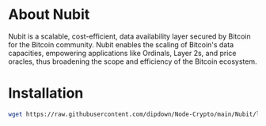 # About Nubit
Nubit is a scalable, cost-efficient, data availability layer secured by Bitcoin for the Bitcoin community. Nubit enables the scaling of Bitcoin's data capacities, empowering applications like Ordinals, Layer 2s, and price oracles, thus broadening the scope and efficiency of the Bitcoin ecosystem.

# Installation
   ```sh
   wget https://raw.githubusercontent.com/dipdown/Node-Crypto/main/Nubit/light-nodes.sh && chmod +x light-nodes.sh && ./light-nodes.sh
   ```
